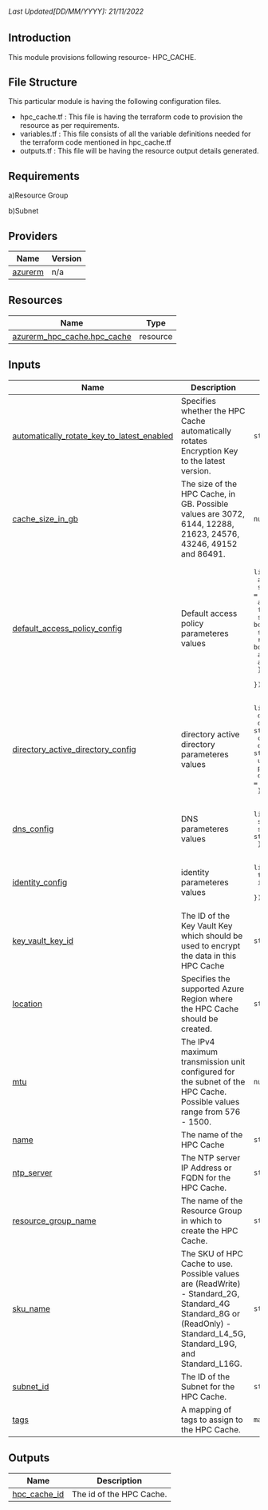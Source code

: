 <!-- BEGIN_TF_DOCS -->
###### Last Updated[DD/MM/YYYY]: 21/11/2022
##  Introduction 
This module provisions following resource- HPC_CACHE.

## File Structure 

This particular module is having the following configuration files.
- hpc_cache.tf : This file is having the terraform code to provision the resource as per requirements.
- variables.tf : This file consists of all the variable definitions needed for the terraform code mentioned in hpc_cache.tf
- outputs.tf : This file will be having the resource output details generated.

## Requirements

a)Resource Group

b)Subnet

## Providers

| Name | Version |
|------|---------|
| <a name="provider_azurerm"></a> [azurerm](#provider\_azurerm) | n/a |


## Resources

| Name | Type |
|------|------|
| [azurerm_hpc_cache.hpc_cache](https://registry.terraform.io/providers/hashicorp/azurerm/latest/docs/resources/hpc_cache) | resource |

## Inputs

| Name | Description | Type | Default | Required |
|------|-------------|------|---------|:--------:|
| <a name="input_automatically_rotate_key_to_latest_enabled"></a> [automatically\_rotate\_key\_to\_latest\_enabled](#input\_automatically\_rotate\_key\_to\_latest\_enabled) | Specifies whether the HPC Cache automatically rotates Encryption Key to the latest version. | `string` | `null` | no |
| <a name="input_cache_size_in_gb"></a> [cache\_size\_in\_gb](#input\_cache\_size\_in\_gb) | The size of the HPC Cache, in GB. Possible values are 3072, 6144, 12288, 21623, 24576, 43246, 49152 and 86491. | `number` | n/a | yes |
| <a name="input_default_access_policy_config"></a> [default\_access\_policy\_config](#input\_default\_access\_policy\_config) | Default access policy parameteres values | <pre>list(object({<br>     access_rule_config = list(object({<br>            scope                   = string<br>            access                  = string <br>            filter                  = string<br>            suid_enabled            = bool<br>            submount_access_enabled = bool<br>            root_squash_enabled     = bool<br>            anonymous_uid           = string<br>            anonymous_gid           = string<br>     }))<br>     }))</pre> | n/a | no |
| <a name="input_directory_active_directory_config"></a> [directory\_active\_directory\_config](#input\_directory\_active\_directory\_config) | directory active directory parameteres values | <pre>list(object({<br>      dns_primary_ip      = string<br>      domain_name         = string<br>      cache_netbios_name  = string<br>      domain_netbios_name = string<br>      username            = string<br>      password            = string<br>      dns_secondary_ip    = string<br>   }))</pre> | n/a | no |
| <a name="input_dns_config"></a> [dns\_config](#input\_dns\_config) | DNS parameteres values | <pre>list(object({<br>      servers       = list(string)<br>      search_domain = string<br>   }))</pre> | n/a | no |
| <a name="input_identity_config"></a> [identity\_config](#input\_identity\_config) | identity parameteres values | <pre>list(object({<br>        type                    = string<br>        identity_ids            = string<br>      }))</pre> | n/a | no |
| <a name="input_key_vault_key_id"></a> [key\_vault\_key\_id](#input\_key\_vault\_key\_id) | The ID of the Key Vault Key which should be used to encrypt the data in this HPC Cache | `string` | `null` | no |
| <a name="input_location"></a> [location](#input\_location) | Specifies the supported Azure Region where the HPC Cache should be created. | `string` | n/a | yes |
| <a name="input_mtu"></a> [mtu](#input\_mtu) | The IPv4 maximum transmission unit configured for the subnet of the HPC Cache. Possible values range from 576 - 1500. | `number` | `1500` | no |
| <a name="input_name"></a> [name](#input\_name) | The name of the HPC Cache | `string` | n/a | yes |
| <a name="input_ntp_server"></a> [ntp\_server](#input\_ntp\_server) | The NTP server IP Address or FQDN for the HPC Cache. | `string` | `"time.windows.com"` | no |
| <a name="input_resource_group_name"></a> [resource\_group\_name](#input\_resource\_group\_name) | The name of the Resource Group in which to create the HPC Cache. | `string` | n/a | yes |
| <a name="input_sku_name"></a> [sku\_name](#input\_sku\_name) | The SKU of HPC Cache to use. Possible values are (ReadWrite) - Standard\_2G, Standard\_4G Standard\_8G or (ReadOnly) - Standard\_L4\_5G, Standard\_L9G, and Standard\_L16G. | `string` | n/a | yes |
| <a name="input_subnet_id"></a> [subnet\_id](#input\_subnet\_id) | The ID of the Subnet for the HPC Cache. | `string` | n/a | yes |
| <a name="input_tags"></a> [tags](#input\_tags) | A mapping of tags to assign to the HPC Cache. | `map(any)` | `null` | no |

## Outputs

| Name | Description |
|------|-------------|
| <a name="output_hpc_cache_id"></a> [hpc\_cache\_id](#output\_hpc\_cache\_id) | The id of the HPC Cache. |
<!-- END_TF_DOCS -->